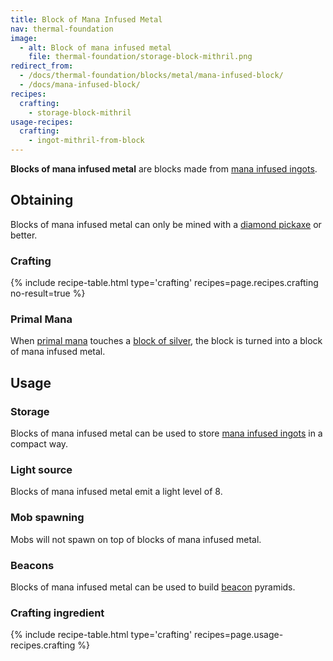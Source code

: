 ```yaml
---
title: Block of Mana Infused Metal
nav: thermal-foundation
image:
  - alt: Block of mana infused metal
    file: thermal-foundation/storage-block-mithril.png
redirect_from:
  - /docs/thermal-foundation/blocks/metal/mana-infused-block/
  - /docs/mana-infused-block/
recipes:
  crafting:
    - storage-block-mithril
usage-recipes:
  crafting:
    - ingot-mithril-from-block
---
```


**Blocks of mana infused metal** are blocks made from [mana infused
ingots](/docs/mana-infused-ingot/).


Obtaining
---------

Blocks of mana infused metal can only be mined with a [diamond
pickaxe](https://minecraft.gamepedia.com/Pickaxe) or better.

### Crafting
{% include recipe-table.html type='crafting' recipes=page.recipes.crafting no-result=true %}

### Primal Mana
When [primal mana](/docs/primal-mana/) touches a [block of
silver](/docs/block-of-silver/), the block is turned into a block of mana
infused metal.


Usage
-----

### Storage
Blocks of mana infused metal can be used to store [mana infused
ingots](/docs/mana-infused-ingot/) in a compact way.

### Light source
Blocks of mana infused metal emit a light level of 8.

### Mob spawning
Mobs will not spawn on top of blocks of mana infused metal.

### Beacons
Blocks of mana infused metal can be used to build
[beacon](https://minecraft.gamepedia.com/Beacon) pyramids.

### Crafting ingredient
{% include recipe-table.html type='crafting' recipes=page.usage-recipes.crafting %}
